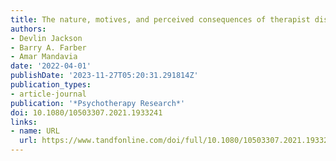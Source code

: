 ```yaml
---
title: The nature, motives, and perceived consequences of therapist dishonesty
authors:
- Devlin Jackson
- Barry A. Farber
- Amar Mandavia
date: '2022-04-01'
publishDate: '2023-11-27T05:20:31.291814Z'
publication_types:
- article-journal
publication: '*Psychotherapy Research*'
doi: 10.1080/10503307.2021.1933241
links:
- name: URL
  url: https://www.tandfonline.com/doi/full/10.1080/10503307.2021.1933241
---
```

